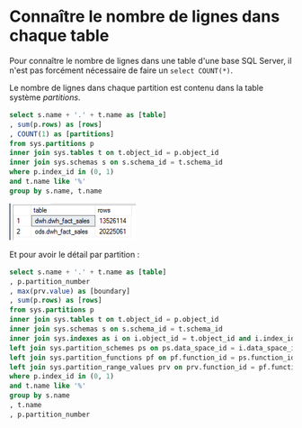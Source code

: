 # Connaître le nombre de lignes dans chaque table

Pour connaître le nombre de lignes dans une table d'une base SQL Server, il n'est pas forcément nécessaire de faire un ```select COUNT(*)```. 

Le nombre de lignes dans chaque partition est contenu dans la table système _partitions_.

```sql
select s.name + '.' + t.name as [table]
, sum(p.rows) as [rows]
, COUNT(1) as [partitions]
from sys.partitions p
inner join sys.tables t on t.object_id = p.object_id
inner join sys.schemas s on s.schema_id = t.schema_id
where p.index_id in (0, 1)
and t.name like '%'
group by s.name, t.name
```

![image](../Images/comptage-lignes-sql.png)

Et pour avoir le détail par partition :

```sql
select s.name + '.' + t.name as [table]
, p.partition_number
, max(prv.value) as [boundary]
, sum(p.rows) as [rows]
from sys.partitions p
inner join sys.tables t on t.object_id = p.object_id
inner join sys.schemas s on s.schema_id = t.schema_id
inner join sys.indexes as i on i.object_id = t.object_id and i.index_id = p.index_id
left join sys.partition_schemes ps on ps.data_space_id = i.data_space_id
left join sys.partition_functions pf on pf.function_id = ps.function_id
left join sys.partition_range_values prv on prv.function_id = pf.function_id and prv.boundary_id = p.partition_number
where p.index_id in (0, 1)
and t.name like '%'
group by s.name
, t.name
, p.partition_number
```